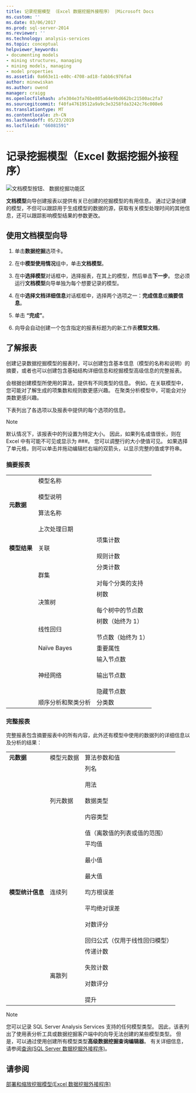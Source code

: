 ```yaml
---
title: 记录挖掘模型 （Excel 数据挖掘外接程序） |Microsoft Docs
ms.custom: ''
ms.date: 03/06/2017
ms.prod: sql-server-2014
ms.reviewer: ''
ms.technology: analysis-services
ms.topic: conceptual
helpviewer_keywords:
- documenting models
- mining structures, managing
- mining models, managing
- model properties
ms.assetid: 0a663e11-e40c-4708-ad18-fabb6c976fa4
author: minewiskan
ms.author: owend
manager: craigg
ms.openlocfilehash: afe304e3fa76be805a64e9bd662bc21500ac2fa7
ms.sourcegitcommit: f40fa47619512a9a9c3e3258fda3242c76c008e6
ms.translationtype: MT
ms.contentlocale: zh-CN
ms.lasthandoff: 05/23/2019
ms.locfileid: "66081591"
---
```

# <a name="documenting-mining-models-data-mining-add-ins-for-excel"></a>记录挖掘模型（Excel 数据挖掘外接程序）
  ![文档模型按钮、 数据挖掘功能区](media/dmc-docmodel.gif "文档模型按钮、 数据挖掘功能区")  
  
 **文档模型**向导创建报表以提供有关已创建的挖掘模型的有用信息。 通过记录创建的模型，不但可以跟踪用于生成模型的数据的源，获取有关模型处理时间的其他信息，还可以跟踪影响模型结果的参数更改。  
  
## <a name="using-the-document-model-wizard"></a>使用文档模型向导  
  
1.  单击**数据挖掘**选项卡。  
  
2.  在中**模型使用情况**组中，单击**文档模型**。  
  
3.  在中**选择模型**对话框中，选择报表，在其上的模型，然后单击**下一步**。 您必须运行**文档模型**向导单独为每个想要记录的模型。  
  
4.  在中**选择文档详细信息**对话框框中，选择两个选项之一：**完成信息**或**摘要信息**。  
  
5.  单击 **“完成”**。  
  
6.  向导会自动创建一个包含指定的报表标题为的新工作表**模型文档**，  
  
## <a name="understanding-the-report"></a>了解报表  
 创建记录数据挖掘模型的报表时，可以创建包含基本信息（模型的名称和说明）的摘要，或者也可以创建包含基础结构详细信息和挖掘模型高级信息的完整报表。  
  
 会根据创建模型所使用的算法，提供有不同类型的信息。 例如，在关联模型中，您可能对了解生成的项集数和规则数更感兴趣。 在聚类分析模型中，可能会对分类数更感兴趣。  
  
 下表列出了各选项以及报表中提供的每个选项的信息。  
  
> [!NOTE]  
>  默认情况下，该报表中的列设置为特定大小。 因此，如果列名或值很长，则在 Excel 中有可能不可见或显示为 ###。 您可以调整行的大小使值可见。 如果选择了单元格，则可以单击并拖动编辑栏右端的双箭头，以显示完整的值或字符串。  
  
### <a name="summary-report"></a>摘要报表  
  
||||  
|-|-|-|  
|**元数据**|模型名称<br /><br /> 模型说明<br /><br /> 算法名称<br /><br /> 上次处理日期||  
|**模型结果**|关联|项集计数<br /><br /> 规则计数|  
||群集|分类计数<br /><br /> 对每个分类的支持|  
||决策树|树数<br /><br /> 每个树中的节点数|  
||线性回归|树数（始终为 1）<br /><br /> 节点数（始终为 1）|  
||Naïve Bayes|重要属性|  
||神经网络|输入节点数<br /><br /> 输出节点数<br /><br /> 隐藏节点数|  
||顺序分析和聚类分析|分类数|  
  
### <a name="complete-report"></a>完整报表  
 完整报表包含摘要报表中的所有内容，此外还有模型中使用的数据列的详细信息以及分析的结果：  
  
||||  
|-|-|-|  
|**元数据**|模型元数据|算法参数和值|  
||列元数据|列名<br /><br /> 用法<br /><br /> 数据类型<br /><br /> 内容类型<br /><br /> 值（离散值的列表或值的范围）|  
|**模型统计信息**|连续列|平均值<br /><br /> 最小值<br /><br /> 最大值<br /><br /> 均方根误差<br /><br /> 平均绝对误差<br /><br /> 对数评分<br /><br /> 回归公式（仅用于线性回归模型）|  
||离散列|传递计数<br /><br /> 失败计数<br /><br /> 对数评分<br /><br /> 提升|  
  
> [!NOTE]  
>  您可以记录 SQL Server Analysis Services 支持的任何模型类型。 因此，该表列出了使用表分析工具或数据挖掘客户端中的向导无法创建的某些模型类型。 但是，可以通过使用创建所有模型类型**高级数据挖掘查询编辑器**。 有关详细信息，请参阅[查询&#40;SQL Server 数据挖掘外接程序&#41;](query-sql-server-data-mining-add-ins.md)。  
  
## <a name="see-also"></a>请参阅  
 [部署和缩放挖掘模型&#40;Excel 数据挖掘外接程序&#41;](deploying-and-scaling-mining-models-data-mining-add-ins-for-excel.md)  
  
  
